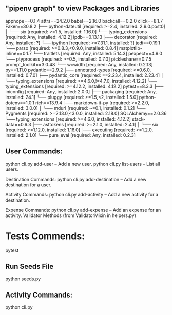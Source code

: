 ## "pipenv graph" to view Packages and Libraries 
appnope==0.1.4
attrs==24.2.0
babel==2.16.0
backcall==0.2.0
click==8.1.7
Faker==30.8.2
├── python-dateutil [required: >=2.4, installed: 2.9.0.post0]
│   └── six [required: >=1.5, installed: 1.16.0]
└── typing_extensions [required: Any, installed: 4.12.2]
ipdb==0.13.13
├── decorator [required: Any, installed: ?]
└── ipython [required: >=7.31.1, installed: ?]
jedi==0.19.1
└── parso [required: >=0.8.3,<0.9.0, installed: 0.8.4]
matplotlib-inline==0.1.7
└── traitlets [required: Any, installed: 5.14.3]
pexpect==4.9.0
└── ptyprocess [required: >=0.5, installed: 0.7.0]
pickleshare==0.7.5
prompt_toolkit==3.0.48
└── wcwidth [required: Any, installed: 0.2.13]
py==1.11.0
pydantic==2.9.2
├── annotated-types [required: >=0.6.0, installed: 0.7.0]
├── pydantic_core [required: ==2.23.4, installed: 2.23.4]
│   └── typing_extensions [required: >=4.6.0,!=4.7.0, installed: 4.12.2]
└── typing_extensions [required: >=4.12.2, installed: 4.12.2]
pytest==8.3.3
├── iniconfig [required: Any, installed: 2.0.0]
├── packaging [required: Any, installed: 24.1]
└── pluggy [required: >=1.5,<2, installed: 1.5.0]
python-dotenv==1.0.1
rich==13.9.4
├── markdown-it-py [required: >=2.2.0, installed: 3.0.0]
│   └── mdurl [required: ~=0.1, installed: 0.1.2]
└── Pygments [required: >=2.13.0,<3.0.0, installed: 2.18.0]
SQLAlchemy==2.0.36
└── typing_extensions [required: >=4.6.0, installed: 4.12.2]
stack-data==0.6.3
├── asttokens [required: >=2.1.0, installed: 2.4.1]
│   └── six [required: >=1.12.0, installed: 1.16.0]
├── executing [required: >=1.2.0, installed: 2.1.0]
└── pure_eval [required: Any, installed: 0.2.3]

## User Commands:
python cli.py add-user – Add a new user.
python cli.py list-users – List all users.

Destination Commands:
python cli.py add-destination – Add a new destination for a user.

Activity Commands:
python cli.py add-activity – Add a new activity for a destination.

Expense Commands:
python cli.py add-expense – Add an expense for an activity.
Validator Methods (from ValidatorMixin in helpers.py)

# Tests Commends:
pytest

## Run Seeds File
python seeds.py

## Activity Commands:
python cli.py 

